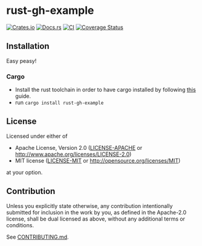 # rust-gh-example

[![Crates.io](https://img.shields.io/crates/v/rust-gh-example.svg)](https://crates.io/crates/rust-gh-example)
[![Docs.rs](https://docs.rs/rust-gh-example/badge.svg)](https://docs.rs/rust-gh-example)
[![CI](https://github.com/rust-github/rust-gh-example/workflows/Continuous%20Integration/badge.svg)](https://github.com/rust-github/rust-gh-example/actions)
[![Coverage Status](https://coveralls.io/repos/github/rust-github/rust-gh-example/badge.svg?branch=master)](https://coveralls.io/github/rust-github/rust-gh-example?branch=master)

## Installation

Easy peasy!

### Cargo

* Install the rust toolchain in order to have cargo installed by following
  [this](https://www.rust-lang.org/tools/install) guide.
* run `cargo install rust-gh-example`

## License

Licensed under either of

 * Apache License, Version 2.0
   ([LICENSE-APACHE](LICENSE-APACHE) or http://www.apache.org/licenses/LICENSE-2.0)
 * MIT license
   ([LICENSE-MIT](LICENSE-MIT) or http://opensource.org/licenses/MIT)

at your option.

## Contribution

Unless you explicitly state otherwise, any contribution intentionally submitted
for inclusion in the work by you, as defined in the Apache-2.0 license, shall be
dual licensed as above, without any additional terms or conditions.

See [CONTRIBUTING.md](CONTRIBUTING.md).

